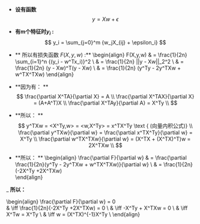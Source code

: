 <head>
    <script src="https://cdn.mathjax.org/mathjax/latest/MathJax.js?config=TeX-AMS-MML_HTMLorMML" type="text/javascript"></script>
    <script type="text/x-mathjax-config">
        MathJax.Hub.Config({
            tex2jax: {
            skipTags: ['script', 'noscript', 'style', 'textarea', 'pre'],
            inlineMath: [['$','$']]
            }
        });
    </script>
</head>



- **设有函数**
$$
 y = Xw + \epsilon
$$

- **有m个特征时$y_i$ :** 
$$
 y_i = \sum_{j=0}^m {w_jX_{ij} + \epsilon_i}
$$

- ** 所以有损失函数 $F(X,y,w)$ :**
\begin{align}
 F(X,y,w) & = \frac{1}{2n} \sum_{i=1}^n {(y_i - w^Tx_i)}^2  \\
       & = \frac{1}{2n} ||y - Xw||_2^2  \\
       & = \frac{1}{2n} (y - Xw)^T(y - Xw)  \\
       & = \frac{1}{2n} (y^Ty - 2y^TXw + w^TX^TXw)
 \end{align}

- **因为有： **
$$
 \frac{\partial X^TA}{\partial X}  = A  \\
 \frac{\partial X^TAX}{\partial X} = (A+A^T)X  \\
 \frac{\partial X^TAy}{\partial A}  = X^Ty  \\
$$

- **所以： **
$$
 y^TXw = <X^Ty,w> = <w,X^Ty> = x^TX^Ty   \text {  (向量内积公式)}    \\
 \frac{\partial y^TXw}{\partial w}  = \frac{\partial x^TX^Ty}{\partial w} = X^Ty  \\
 \frac{\partial w^TX^TXw}{\partial w}  = (X^TX + (X^TX)^T)w = 2X^TXw  \\
$$ 

- **所以： **
\begin{align}
 \frac{\partial F}{\partial w} & = 
 \frac{\partial \frac{1}{2n}(y^Ty - 2y^TXw + w^TX^TXw)}{\partial w}  \\
  & = \frac{1}{2n}(-2X^Ty +2X^TXw)  
\end{align}
 
 _ **所以：**
 
\begin{align}
 \frac{\partial F}{\partial w}   = 0    
 & \iff \frac{1}{2n}(-2X^Ty +2X^TXw)  = 0   \\
 & \iff  -X^Ty + X^TXw  = 0   \\
 & \iff X^Tw  = X^Ty  \\
 & \iff w  = (X^TX)^{-1}X^Ty  \\
\end{align}
